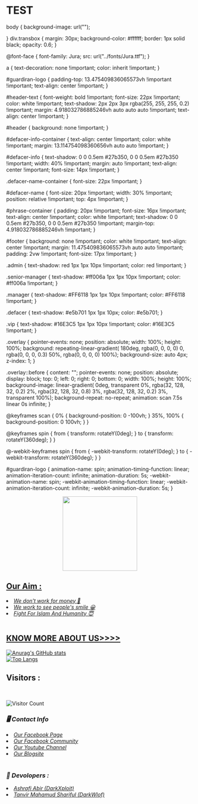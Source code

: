 # TEST
body {
    background-image: url("");
   
}
div.transbox {
  margin: 30px;
  background-color: #ffffff;
  border: 1px solid black;
  opacity: 0.6;
}


@font-face {
    font-family: Jura;
    src: url("../fonts/Jura.ttf");
}

a {
    text-decoration: none !important;
    color: inherit !important;
}

#guardiran-logo {
    padding-top: 13.475409836065573vh !important !important;
    text-align: center !important;
}

#header-text {
    font-weight: bold !important;
    font-size: 22px !important;
    color: white !important;
    text-shadow: 2px 2px 3px rgba(255, 255, 255, 0.2) !important;
    margin: 4.918032786885246vh auto auto auto !important;
    text-align: center !important;
}

#header {
    background: none !important;
}

#defacer-info-container {
    text-align: center !important;
    color: white !important;
    margin: 13.114754098360656vh auto auto !important;
}

#defacer-info {
    text-shadow: 0 0 0.5em #27b350, 0 0 0.5em #27b350 !important;
    width: 40% !important;
    margin: auto !important;
    text-align: center !important;
    font-size: 14px !important;
}

.defacer-name-container {
    font-size: 22px !important;
}

#defacer-name {
    font-size: 20px !important;
    width: 30% !important;
    position: relative !important;
    top: 4px !important;
}

#phrase-container {
    padding: 20px !important;
    font-size: 16px !important;
    text-align: center !important;
    color: white !important;
    text-shadow: 0 0 0.5em #27b350, 0 0 0.5em #27b350 !important;
    margin-top: 4.918032786885246vh !important;
}

#footer {
    background: none !important;
    color: white !important;
    text-align: center !important;
    margin: 11.475409836065573vh auto auto !important;
    padding: 2vw !important;
    font-size: 17px !important;
}

.admin {
    text-shadow: red 1px 1px 10px !important;
    color: red !important;
}

.senior-manager {
    text-shadow: #ff006a 1px 1px 10px !important;
    color: #ff006a !important;
}

.manager {
    text-shadow: #FF6118 1px 1px 10px !important;
    color: #FF6118 !important;
}


.defacer {
    text-shadow: #e5b701 1px 1px 10px;
    color: #e5b701;
}

.vip {
    text-shadow: #16E3C5 1px 1px 10px !important;
    color: #16E3C5 !important;
}

.overlay {
    pointer-events: none;
    position: absolute;
    width: 100%;
    height: 100%;
    background: repeating-linear-gradient(
            180deg,
            rgba(0, 0, 0, 0) 0,
            rgba(0, 0, 0, 0.3) 50%,
            rgba(0, 0, 0, 0) 100%);
    background-size: auto 4px;
    z-index: 1;
}

.overlay::before {
    content: "";
    pointer-events: none;
    position: absolute;
    display: block;
    top: 0;
    left: 0;
    right: 0;
    bottom: 0;
    width: 100%;
    height: 100%;
    background-image: linear-gradient(
            0deg,
            transparent 0%,
            rgba(32, 128, 32, 0.2) 2%,
            rgba(32, 128, 32, 0.8) 3%,
            rgba(32, 128, 32, 0.2) 3%,
            transparent 100%);
    background-repeat: no-repeat;
    animation: scan 7.5s linear 0s infinite;
}

@keyframes scan {
    0% {
        background-position: 0 -100vh;
    }
    35%, 100% {
        background-position: 0 100vh;
    }
}

@keyframes spin {
    from {
        transform: rotateY(0deg);
    }
    to {
        transform: rotateY(360deg);
    }
}

@-webkit-keyframes spin {
    from {
        -webkit-transform: rotateY(0deg);
    }
    to {
        -webkit-transform: rotateY(360deg);
    }
}

#guardiran-logo {
    animation-name: spin;
    animation-timing-function: linear;
    animation-iteration-count: infinite;
    animation-duration: 5s;
    -webkit-animation-name: spin;
    -webkit-animation-timing-function: linear;
    -webkit-animation-iteration-count: infinite;
    -webkit-animation-duration: 5s;
}
<p id="guardiran-logo">
<div align = "center">
  <a href="https://youtube.com/channel/UCkSB55ezk_2vPVwoqmPVZwg">
    <img width="200" heigth="200" src="https://g.top4top.io/p_1894pa7e80.png">
<br>
</div>
</p>


## Our Aim : 
<li><i>We don't work for money 🙂</li></i>
<li><i>We work to see people's smile 😀</li></i>
<li><i>Fight For Islam And Humanity 😇</li></i>
<br>

## KNOW MORE ABOUT US>>>>
![Anurag's GitHub stats](https://github-readme-stats.vercel.app/api?username=darkhunter141&show_icons=true&theme=radical)
<br>
[![Top Langs](https://github-readme-stats.vercel.app/api/top-langs/?username=darkhunter141&layout=compact)](https://github.com/darkhunter141)
<br>
## Visitors :

<br>

![Visitor Count](https://profile-counter.glitch.me/darkhunter141/count.svg)

<h3><b><i>🖥️ Contact Info </i></b></h3>
<li>  <i><a href="https://www.facebook.com/darkhunter141/">Our Facebook Page </a></i></li>
<li>  <i><a href="https://www.facebook.com/groups/428641821766559/?ref=share">Our Facebook Community</a></i></li>
<li>  <i><a href="https://youtube.com/channel/UCkSB55ezk_2vPVwoqmPVZwg">Our Youtube Channel</a></i></li>
<li>  <i><a href="https://darkhunt3r141.blogspot.com/?m=1">Our Blogsite</a></i></li>

<br>
<h3><b><i>🤠 Devolopers :</i></b></h3>
<li> <i><a href="https://www.facebook.com/ashrafiabir04">Ashrafi Abir (DarkXploit)</a></i></li>
<li>  <i><a href="https://www.facebook.com/tanvirmahamud.shariful.3">Tanvir Mahamud Shariful (DarkWlof)</a></i></li>


